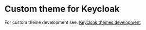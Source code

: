 # Custom theme for Keycloak

For custom theme development see: [Keycloak themes development](https://www.keycloak.org/docs/latest/server_development/index.html#_themes)
